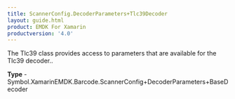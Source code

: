 ```yaml
---
title: ScannerConfig.DecoderParameters+Tlc39Decoder
layout: guide.html
product: EMDK For Xamarin 
productversion: '4.0' 
---
```

The Tlc39 class provides access to parameters that are available for the Tlc39 decoder..

**Type** - Symbol.XamarinEMDK.Barcode.ScannerConfig+DecoderParameters+BaseDecoder

